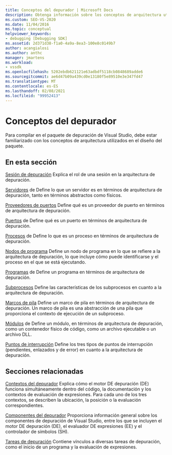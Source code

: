 ```yaml
---
title: Conceptos del depurador | Microsoft Docs
description: Obtenga información sobre los conceptos de arquitectura utilizados en el diseño del paquete de depuración de Visual Studio para ayudarle a crear en ese paquete.
ms.custom: SEO-VS-2020
ms.date: 11/04/2016
ms.topic: conceptual
helpviewer_keywords:
- debugging [Debugging SDK]
ms.assetid: 2d371d38-f1a0-4a9a-8ea3-100e8c0149b7
author: acangialosi
ms.author: anthc
manager: jmartens
ms.workload:
- vssdk
ms.openlocfilehash: 5202ebdb621121e63adbdf5118cb0848689adde6
ms.sourcegitcommit: ae6d47b09a439cd0e13180f5e89510e3e347fd47
ms.translationtype: MT
ms.contentlocale: es-ES
ms.lasthandoff: 02/08/2021
ms.locfileid: "99952413"
---
```

# <a name="debugger-concepts"></a>Conceptos del depurador
Para compilar en el paquete de depuración de Visual Studio, debe estar familiarizado con los conceptos de arquitectura utilizados en el diseño del paquete.

## <a name="in-this-section"></a>En esta sección
 [Sesión de depuración](../../extensibility/debugger/debug-session.md) Explica el rol de una sesión en la arquitectura de depuración.

 [Servidores](../../extensibility/debugger/servers-visual-studio-sdk.md) de Define lo que un servidor es en términos de arquitectura de depuración, tanto en términos abstractos como físicos.

 [Proveedores de puertos](../../extensibility/debugger/port-suppliers.md) Define qué es un proveedor de puerto en términos de arquitectura de depuración.

 [Puertos](../../extensibility/debugger/ports.md) de Define qué es un puerto en términos de arquitectura de depuración.

 [Procesos](../../extensibility/debugger/processes.md) de Define lo que es un proceso en términos de arquitectura de depuración.

 [Nodos de programa](../../extensibility/debugger/program-nodes.md) Define un nodo de programa en lo que se refiere a la arquitectura de depuración, lo que incluye cómo puede identificarse y el proceso en el que se está ejecutando.

 [Programas](../../extensibility/debugger/programs.md) de Define un programa en términos de arquitectura de depuración.

 [Subprocesos](../../extensibility/debugger/threads.md) Define las características de los subprocesos en cuanto a la arquitectura de depuración.

 [Marcos de pila](../../extensibility/debugger/stack-frames.md) Define un marco de pila en términos de arquitectura de depuración. Un marco de pila es una abstracción de una pila que proporciona el contexto de ejecución de un subproceso.

 [Módulos](../../extensibility/debugger/modules.md) de Define un módulo, en términos de arquitectura de depuración, como un contenedor físico de código, como un archivo ejecutable o un archivo DLL.

 [Puntos de interrupción](../../extensibility/debugger/breakpoints-visual-studio-sdk.md) Define los tres tipos de puntos de interrupción (pendientes, enlazados y de error) en cuanto a la arquitectura de depuración.

## <a name="related-sections"></a>Secciones relacionadas
 [Contextos del depurador](../../extensibility/debugger/debugger-contexts.md) Explica cómo el motor DE depuración (DE) funciona simultáneamente dentro del código, la documentación y los contextos de evaluación de expresiones. Para cada uno de los tres contextos, se describen la ubicación, la posición o la evaluación correspondientes.

 [Componentes del depurador](../../extensibility/debugger/debugger-components.md) Proporciona información general sobre los componentes de depuración de Visual Studio, entre los que se incluyen el motor DE depuración (DE), el evaluador DE expresiones (EE) y el controlador de símbolos (SH).

 [Tareas de depuración](../../extensibility/debugger/debugging-tasks.md) Contiene vínculos a diversas tareas de depuración, como el inicio de un programa y la evaluación de expresiones.
